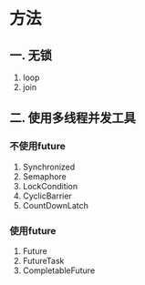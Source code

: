 # 方法

## 一. 无锁
1. loop
2. join

## 二. 使用多线程并发工具
### 不使用future
1. Synchronized
2. Semaphore
3. LockCondition
4. CyclicBarrier
5. CountDownLatch
### 使用future
1. Future
2. FutureTask
3. CompletableFuture


